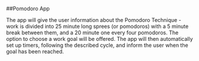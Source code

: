 ##Pomodoro App

The app will give the user information about the Pomodoro Technique - work is divided into 25 minute long sprees (or pomodoros) with a 5 minute break between them, and a 20 minute one every four pomodoros. The option to choose a work goal will be offered. The app will then automatically set up timers, following the described cycle, and inform the user when the goal has been reached. 
